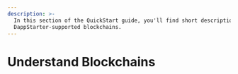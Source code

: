 ```yaml
---
description: >-
  In this section of the QuickStart guide, you'll find short descriptions of
  DappStarter-supported blockchains.
---
```


# Understand Blockchains

